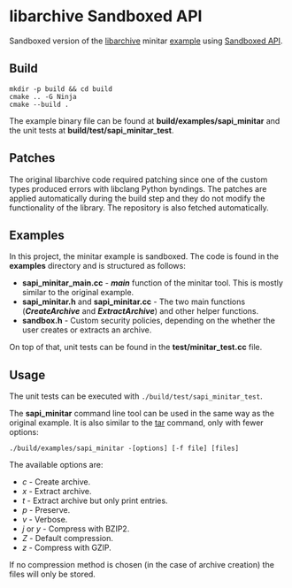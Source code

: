 # libarchive Sandboxed API

Sandboxed version of the [libarchive](https://www.libarchive.org/) minitar [example](https://github.com/libarchive/libarchive/blob/master/examples/minitar/minitar.c) using [Sandboxed API](https://github.com/google/sandboxed-api).

## Build

```
mkdir -p build && cd build
cmake .. -G Ninja
cmake --build .
```

The example binary file can be found at **build/examples/sapi_minitar** and the unit tests at **build/test/sapi_minitar_test**.

## Patches

The original libarchive code required patching since one of the custom types produced errors with libclang Python byndings. The patches are applied automatically during the build step and they do not modify the functionality of the library. The repository is also fetched automatically.

## Examples

In this project, the minitar example is sandboxed.
The code is found in the **examples** directory and is structured as follows:
- **sapi_minitar_main.cc** - ***main*** function of the minitar tool. This is mostly similar to the original example.
- **sapi_minitar.h** and **sapi_minitar.cc** - The two main functions (***CreateArchive*** and ***ExtractArchive***) and other helper functions.
- **sandbox.h** - Custom security policies, depending on the whether the user creates or extracts an archive.

On top of that, unit tests can be found in the **test/minitar_test.cc** file.

## Usage

The unit tests can be executed with `./build/test/sapi_minitar_test`.

The **sapi_minitar** command line tool can be used in the same way as the original example. It is also similar to the [tar](https://man7.org/linux/man-pages/man1/tar.1.html) command, only with fewer options:

`./build/examples/sapi_minitar -[options] [-f file] [files]`

The available options are:
- *c* - Create archive.
- *x* - Extract archive.
- *t* - Extract archive but only print entries.
- *p* - Preserve.
- *v* - Verbose.
- *j* or *y* - Compress with BZIP2.
- *Z* - Default compression.
- *z* - Compress with GZIP.

If no compression method is chosen (in the case of archive creation) the files will only be stored.

